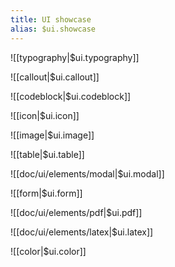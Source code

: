 ```yaml
---
title: UI showcase
alias: $ui.showcase
---
```


![[typography|$ui.typography]]




![[callout|$ui.callout]]



![[codeblock|$ui.codeblock]]



![[icon|$ui.icon]]



![[image|$ui.image]]



![[table|$ui.table]]



![[doc/ui/elements/modal|$ui.modal]]



![[form|$ui.form]]



![[doc/ui/elements/pdf|$ui.pdf]]



![[doc/ui/elements/latex|$ui.latex]]



![[color|$ui.color]]
